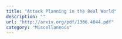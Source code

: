 ```yaml
---
title: "Attack Planning in the Real World"
description: ""
url: "http://arxiv.org/pdf/1306.4044.pdf"
category: "Miscellaneous"
---
```

